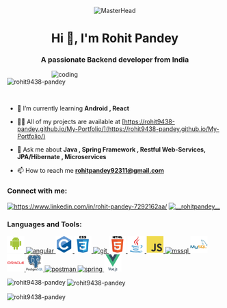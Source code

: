 <masterhead>
    <p align="center">
        <img src="https://encrypted-tbn0.gstatic.com/images?q=tbn:ANd9GcTsLZf2EmbcbNoVvD6Cak3_mg0k-h7ua1AxmQ&usqp=CAU" alt="MasterHead" width="600" height="500">
    </p>
</masterhead>




<h1 align="center">Hi 👋, I'm Rohit Pandey</h1>
<h3 align="center">A passionate Backend developer from India</h3>

<img src="https://encrypted-tbn0.gstatic.com/images?q=tbn:ANd9GcTn57ppI1BwI9zIzCtTWFeXFsc_mlfMPXeu9A&usqp=CAU" width="400" alt="coding" align="right">  

<p align="left"> <img src="https://komarev.com/ghpvc/?username=rohit9438-pandey&label=Profile%20views&color=0e75b6&style=flat" alt="rohit9438-pandey" /> </p>

<p align="left"> <a href="https://twitter.com/" target="blank"><img src="https://img.shields.io/twitter/follow/?logo=twitter&style=for-the-badge" alt="" /></a> </p>

- 🌱 I’m currently learning **Android , React**

- 👨‍💻 All of my projects are available at [https://rohit9438-pandey.github.io/My-Portfolio/](https://rohit9438-pandey.github.io/My-Portfolio/)

- 💬 Ask me about **Java , Spring Framework , Restful Web-Services, JPA/Hibernate , Microservices**

- 📫 How to reach me **rohitpandey92311@gmail.com**

<h3 align="left">Connect with me:</h3>
<p align="left">
<a href="https://linkedin.com/in/https://www.linkedin.com/in/rohit-pandey-7292162aa/" target="blank"><img align="center" src="https://raw.githubusercontent.com/rahuldkjain/github-profile-readme-generator/master/src/images/icons/Social/linked-in-alt.svg" alt="https://www.linkedin.com/in/rohit-pandey-7292162aa/" height="30" width="40" /></a>
<a href="https://instagram.com/__rohitpandey__" target="blank"><img align="center" src="https://raw.githubusercontent.com/rahuldkjain/github-profile-readme-generator/master/src/images/icons/Social/instagram.svg" alt="__rohitpandey__" height="30" width="40" /></a>
</p>

<h3 align="left">Languages and Tools:</h3>
<p align="left"> <a href="https://developer.android.com" target="_blank" rel="noreferrer"> <img src="https://raw.githubusercontent.com/devicons/devicon/master/icons/android/android-original-wordmark.svg" alt="android" width="40" height="40"/> </a> <a href="https://angular.io" target="_blank" rel="noreferrer"> <img src="https://angular.io/assets/images/logos/angular/angular.svg" alt="angular" width="40" height="40"/> </a> <a href="https://www.cprogramming.com/" target="_blank" rel="noreferrer"> <img src="https://raw.githubusercontent.com/devicons/devicon/master/icons/c/c-original.svg" alt="c" width="40" height="40"/> </a> <a href="https://www.w3schools.com/css/" target="_blank" rel="noreferrer"> <img src="https://raw.githubusercontent.com/devicons/devicon/master/icons/css3/css3-original-wordmark.svg" alt="css3" width="40" height="40"/> </a> <a href="https://git-scm.com/" target="_blank" rel="noreferrer"> <img src="https://www.vectorlogo.zone/logos/git-scm/git-scm-icon.svg" alt="git" width="40" height="40"/> </a> <a href="https://www.w3.org/html/" target="_blank" rel="noreferrer"> <img src="https://raw.githubusercontent.com/devicons/devicon/master/icons/html5/html5-original-wordmark.svg" alt="html5" width="40" height="40"/> </a> <a href="https://www.java.com" target="_blank" rel="noreferrer"> <img src="https://raw.githubusercontent.com/devicons/devicon/master/icons/java/java-original.svg" alt="java" width="40" height="40"/> </a> <a href="https://developer.mozilla.org/en-US/docs/Web/JavaScript" target="_blank" rel="noreferrer"> <img src="https://raw.githubusercontent.com/devicons/devicon/master/icons/javascript/javascript-original.svg" alt="javascript" width="40" height="40"/> </a> <a href="https://www.microsoft.com/en-us/sql-server" target="_blank" rel="noreferrer"> <img src="https://www.svgrepo.com/show/303229/microsoft-sql-server-logo.svg" alt="mssql" width="40" height="40"/> </a> <a href="https://www.mysql.com/" target="_blank" rel="noreferrer"> <img src="https://raw.githubusercontent.com/devicons/devicon/master/icons/mysql/mysql-original-wordmark.svg" alt="mysql" width="40" height="40"/> </a> <a href="https://www.oracle.com/" target="_blank" rel="noreferrer"> <img src="https://raw.githubusercontent.com/devicons/devicon/master/icons/oracle/oracle-original.svg" alt="oracle" width="40" height="40"/> </a> <a href="https://www.postgresql.org" target="_blank" rel="noreferrer"> <img src="https://raw.githubusercontent.com/devicons/devicon/master/icons/postgresql/postgresql-original-wordmark.svg" alt="postgresql" width="40" height="40"/> </a> <a href="https://postman.com" target="_blank" rel="noreferrer"> <img src="https://www.vectorlogo.zone/logos/getpostman/getpostman-icon.svg" alt="postman" width="40" height="40"/> </a> <a href="https://spring.io/" target="_blank" rel="noreferrer"> <img src="https://www.vectorlogo.zone/logos/springio/springio-icon.svg" alt="spring" width="40" height="40"/> </a> <a href="https://vuejs.org/" target="_blank" rel="noreferrer"> <img src="https://raw.githubusercontent.com/devicons/devicon/master/icons/vuejs/vuejs-original-wordmark.svg" alt="vuejs" width="40" height="40"/> </a> </p>

<p><img align="left" src="https://github-readme-stats.vercel.app/api/top-langs?username=rohit9438-pandey&show_icons=true&locale=en&layout=compact" alt="rohit9438-pandey" /></p>

<p>&nbsp;<img align="center" src="https://github-readme-stats.vercel.app/api?username=rohit9438-pandey&show_icons=true&locale=en" alt="rohit9438-pandey" /></p>

<p><img align="center" src="https://github-readme-streak-stats.herokuapp.com/?user=rohit9438-pandey&" alt="rohit9438-pandey" /></p>

